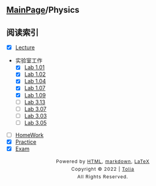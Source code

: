 ## [MainPage](../index.md)/Physics

## 阅读索引

- [x] [Lecture](Lecture.md)
- 实验室工作
  - [x] [Lab 1.01](Labs/Lab1.01.md)
  - [x] [Lab 1.02](Labs/Lab1.02.md)
  - [x] [Lab 1.04](Labs/Lab1.04.md)
  - [x] [Lab 1.07](Labs/Lab1.07.md)
  - [x] [Lab 1.09](Labs/Lab1.09.md)
  - [ ] [Lab 3.13](Labs/Lab3.13.md)
  - [ ] [Lab 3.07](Labs/Lab3.07.md)
  - [ ] [Lab 3.03](Labs/Lab3.03.md)
  - [ ] [Lab 3.05](Labs/Lab3.05.md)
- [ ] [HomeWork](HomeWork.md)
- [x] [Practice](Practice.md)
- [x] [Exam](Exam.md)

<style type="text/css">
    #footer {
        position: relative;
        margin: 0 auto;
        line-height: 20px;
        text-align: center;
        font-size: 12px;
        letter-spacing: 1px;
    }
 
    .content {
        height: 1800px;
        width: 100%;
        text-align: center;
    }
</style>

<div id="footer">
    Powered by
    <a href="https://html5up.net">HTML</a>, 
    <a href="https://markdown.com.cn/">markdown</a>, 
    <a href="https://www.latex-project.org/">LaTeX</a>
    <br>
    Copyright © 2022 | 
    <a href="https://tolia-gh.github.io">Tolia</a>
    <br>
    All Rights Reserved.
    <br>
</div>

